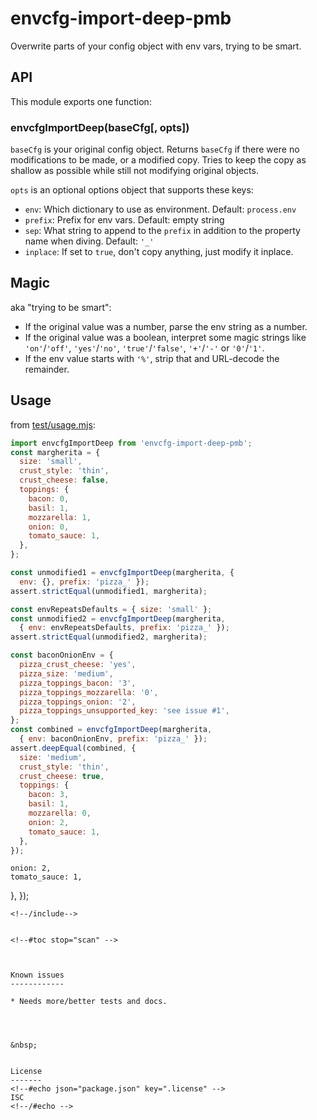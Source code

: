 ﻿
<!--#echo json="package.json" key="name" underline="=" -->
envcfg-import-deep-pmb
======================
<!--/#echo -->

<!--#echo json="package.json" key="description" -->
Overwrite parts of your config object with env vars, trying to be smart.
<!--/#echo -->



API
---

This module exports one function:

### envcfgImportDeep(baseCfg[, opts])

`baseCfg` is your original config object.
Returns `baseCfg` if there were no modifications to be made,
or a modified copy. Tries to keep the copy as shallow as possible
while still not modifying original objects.

`opts` is an optional options object that supports these keys:

* `env`: Which dictionary to use as environment. Default: `process.env`
* `prefix`: Prefix for env vars. Default: empty string
* `sep`: What string to append to the `prefix` in addition to the
  property name when diving. Default: `'_'`
* `inplace`: If set to `true`, don't copy anything, just modify it inplace.



Magic
-----

aka "trying to be smart":

* If the original value was a number, parse the env string as a number.
* If the original value was a boolean, interpret some magic strings like
  `'on'`/`'off'`,
  `'yes'`/`'no'`,
  `'true'`/`'false'`,
  `'+'`/`'-'`  or `'0'`/`'1'`.
* If the env value starts with `'%'`, strip that and URL-decode the remainder.



Usage
-----

from [test/usage.mjs](test/usage.mjs):

<!--#include file="test/usage.mjs" transform="mjsUsageDemo1802" -->
<!--#verbatim lncnt="47" -->
```javascript
import envcfgImportDeep from 'envcfg-import-deep-pmb';
const margherita = {
  size: 'small',
  crust_style: 'thin',
  crust_cheese: false,
  toppings: {
    bacon: 0,
    basil: 1,
    mozzarella: 1,
    onion: 0,
    tomato_sauce: 1,
  },
};

const unmodified1 = envcfgImportDeep(margherita, {
  env: {}, prefix: 'pizza_' });
assert.strictEqual(unmodified1, margherita);

const envRepeatsDefaults = { size: 'small' };
const unmodified2 = envcfgImportDeep(margherita,
  { env: envRepeatsDefaults, prefix: 'pizza_' });
assert.strictEqual(unmodified2, margherita);

const baconOnionEnv = {
  pizza_crust_cheese: 'yes',
  pizza_size: 'medium',
  pizza_toppings_bacon: '3',
  pizza_toppings_mozzarella: '0',
  pizza_toppings_onion: '2',
  pizza_toppings_unsupported_key: 'see issue #1',
};
const combined = envcfgImportDeep(margherita,
  { env: baconOnionEnv, prefix: 'pizza_' });
assert.deepEqual(combined, {
  size: 'medium',
  crust_style: 'thin',
  crust_cheese: true,
  toppings: {
    bacon: 3,
    basil: 1,
    mozzarella: 0,
    onion: 2,
    tomato_sauce: 1,
  },
});
```
    onion: 2,
    tomato_sauce: 1,
  },
});
```
<!--/include-->


<!--#toc stop="scan" -->



Known issues
------------

* Needs more/better tests and docs.




&nbsp;


License
-------
<!--#echo json="package.json" key=".license" -->
ISC
<!--/#echo -->
